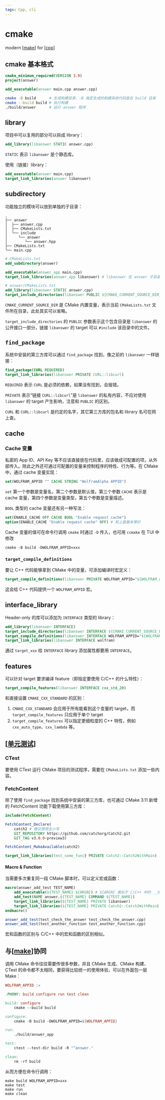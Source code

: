 ```yaml
---
tags: Cpp, cli
---
```

# cmake

modern [[make]] for [[cpp]]

## cmake 基本格式

``` cmake
cmake_minimum_required(VERSION 3.9)
project(answer)

add_executable(answer main.cpp answer.cpp)
```

```bash
cmake -B build      # 生成构建目录，-B 指定生成的构建系统代码放在 build 目录
cmake --build build # 执行构建
./build/answer      # 运行 answer 程序
```

## library

项目中可以复用的部分可以拆成 library：

```cmake
add_library(libanswer STATIC answer.cpp)
```

`STATIC` 表示 `libanswer` 是个静态库。

使用（链接）library：

```cmake
add_executable(answer main.cpp)
target_link_libraries(answer libanswer)
```

## subdirectory

功能独立的模块可以放到单独的子目录：

```text
.
├── answer
│  ├── answer.cpp
│  ├── CMakeLists.txt
│  └── include
│     └── answer
│        └── answer.hpp
├── CMakeLists.txt
└── main.cpp
```

```cmake
# CMakeLists.txt
add_subdirectory(answer)

add_executable(answer_app main.cpp)
target_link_libraries(answer_app libanswer) # libanswer 在 answer 子目录中定义
```

```cmake
# answer/CMakeLists.txt
add_library(libanswer STATIC answer.cpp)
target_include_directories(libanswer PUBLIC ${CMAKE_CURRENT_SOURCE_DIR}/include)
```

`CMAKE_CURRENT_SOURCE_DIR` 是 CMake 内置变量，表示当前 `CMakeLists.txt` 文件所在目录，此处其实可以省略。

`target_include_directories` 的 `PUBLIC` 参数表示这个包含目录是 `libanswer` 的公开接口一部分，链接 `libanswer` 的 target 可以 `#include` 该目录中的文件。

## `find_package`

系统中安装的第三方库可以通过 `find_package` 找到，像之前的 `libanswer` 一样链接：

```cmake
find_package(CURL REQUIRED)
target_link_libraries(libanswer PRIVATE CURL::libcurl)
```

`REQUIRED` 表示 `CURL` 是必须的依赖，如果没有找到，会报错。

`PRIVATE` 表示“链接 `CURL::libcurl`”是 `libanswer` 的私有内容，不应对使用 `libanswer` 的 target 产生影响，注意和 `PUBLIC` 的区别。

`CURL` 和 `CURL::libcurl` 是约定的名字，其它第三方库的包名和 library 名可在网上查。

## cache

### Cache 变量

私密的 App ID、API Key 等不应该直接放在代码里，应该做成可配置的项，从外部传入。除此之外还可通过可配置的变量来控制程序的特性、行为等。在 CMake 中，通过 cache 变量实现：

```cmake
set(WOLFRAM_APPID "" CACHE STRING "WolframAlpha APPID")
```

`set` 第一个参数是变量名，第二个参数是默认值，第三个参数 `CACHE` 表示是 cache 变量，第四个参数是变量类型，第五个参数是变量描述。

`BOOL` 类型的 cache 变量还有另一种写法：

```cmake
set(ENABLE_CACHE OFF CACHE BOOL "Enable request cache")
option(ENABLE_CACHE "Enable request cache" OFF) # 和上面基本等价
```

Cache 变量的值可在命令行调用 `cmake` 时通过 `-D` 传入，也可用 `ccmake` 在 TUI 中修改

```shell
cmake -B build -DWOLFRAM_APPID=xxx
```

### `target_compile_definitions`

要让 C++ 代码能够拿到 CMake 中的变量，可添加编译时宏定义：

```cmake
target_compile_definitions(libanswer PRIVATE WOLFRAM_APPID="${WOLFRAM_APPID}")
```

这会给 C++ 代码提供一个 `WOLFRAM_APPID` 宏。

## interface_library

Header-only 的库可以添加为 `INTERFACE` 类型的 library：

```cmake
add_library(libanswer INTERFACE)
target_include_directories(libanswer INTERFACE ${CMAKE_CURRENT_SOURCE_DIR}/include)
target_compile_definitions(libanswer INTERFACE WOLFRAM_APPID="${WOLFRAM_APPID}")
target_link_libraries(libanswer INTERFACE wolfram)
```

通过 `target_xxx` 给 `INTERFACE` library 添加属性都要用 `INTERFACE`。

## features

可以针对 target 要求编译 feature（即指定要使用 C/C++ 的什么特性）：

```cmake
target_compile_features(libanswer INTERFACE cxx_std_20)
```

和直接设置 `CMAKE_CXX_STANDARD` 的区别：

1. `CMAKE_CXX_STANDARD` 会应用于所有能看到这个变量的 target，而 `target_compile_features` 只应用于单个 target
2. `target_compile_features` 可以指定更细粒度的 C++ 特性，例如 `cxx_auto_type`、`cxx_lambda` 等。

## [[单元测试]]

### CTest

要使用 CTest 运行 CMake 项目的测试程序，需要在 `CMakeLists.txt` 添加一些内容。

### FetchContent

除了使用 `find_package` 找到系统中安装的第三方库，也可通过 CMake 3.11 新增的 FetchContent 功能下载使用第三方库：

```cmake
include(FetchContent)

FetchContent_Declare(
    catch2 # 建议使用全小写
    GIT_REPOSITORY https://github.com/catchorg/Catch2.git
    GIT_TAG v3.0.0-preview3)

FetchContent_MakeAvailable(catch2)

target_link_libraries(test_some_func} PRIVATE Catch2::Catch2WithMain)
```

#### Macro & Function

当需要多次重复同一段 CMake 脚本时，可以定义宏或函数：

```cmake
macro(answer_add_test TEST_NAME)
    add_executable(${TEST_NAME} ${ARGN}) # ${ARGN} 类似于 C/C++ 中的 __VA_ARGS__
    add_test(NAME answer.${TEST_NAME} COMMAND ${TEST_NAME})
    target_link_libraries(${TEST_NAME} PRIVATE libanswer)
    target_link_libraries(${TEST_NAME} PRIVATE Catch2::Catch2WithMain)
endmacro()

answer_add_test(test_check_the_answer test_check_the_answer.cpp)
answer_add_test(test_another_function test_another_function.cpp)
```

宏和函数的区别与 C/C++ 中的宏和函数的区别相似。

## 与[[make]]协同

调用 CMake 命令往往需要传很多参数，并且 CMake 生成、CMake 构建、CTest 的命令都不太相同，要获得比较统一的使用体验，可以在外面包一层 Make：

```makefile
WOLFRAM_APPID :=

.PHONY: build configure run test clean

build: configure
    cmake --build build

configure:
    cmake -B build -DWOLFRAM_APPID=${WOLFRAM_APPID}

run:
    ./build/answer_app

test:
    ctest --test-dir build -R "^answer."

clean:
    rm -rf build
```

从而方便在命令行调用：

```shell
make build WOLFRAM_APPID=xxx
make test
make run
make clean
```

[//begin]: # "Autogenerated link references for markdown compatibility"
[make]: make.md "makefile"
[cpp]: cpp.md "Cpp"
[单元测试]: ../python/单元测试.md "单元测试"
[//end]: # "Autogenerated link references"

